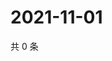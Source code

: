 # 2021-11-01

共 0 条

<!-- BEGIN WEIBO -->
<!-- 最后更新时间 Mon Nov 01 2021 14:13:54 GMT+0800 (China Standard Time) -->

<!-- END WEIBO -->
